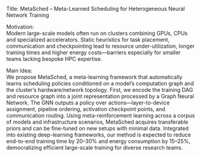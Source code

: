 Title: MetaSched – Meta-Learned Scheduling for Heterogeneous Neural Network Training

Motivation:  
Modern large-scale models often run on clusters combining GPUs, CPUs and specialized accelerators. Static heuristics for task placement, communication and checkpointing lead to resource under-utilization, longer training times and higher energy costs—barriers especially for smaller teams lacking bespoke HPC expertise.

Main Idea:  
We propose MetaSched, a meta-learning framework that automatically learns scheduling policies conditioned on a model’s computation graph and the cluster’s hardware/network topology. First, we encode the training DAG and resource graph into a joint representation processed by a Graph Neural Network. The GNN outputs a policy over actions—layer-to-device assignment, pipeline ordering, activation checkpoint points, and communication routing. Using meta-reinforcement learning across a corpus of models and infrastructure scenarios, MetaSched acquires transferable priors and can be fine-tuned on new setups with minimal data. Integrated into existing deep-learning frameworks, our method is expected to reduce end-to-end training time by 20–30% and energy consumption by 15–25%, democratizing efficient large-scale training for diverse research teams.